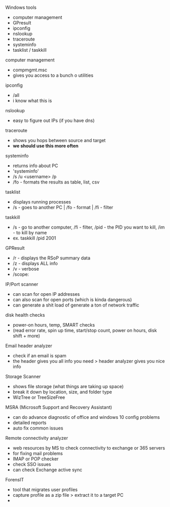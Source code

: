 Windows tools

- computer management
- GPresult
- ipconfig
- nslookup
- traceroute
- systeminfo
- tasklist / taskkill

  

computer management

- compmgmt.msc
- gives you access to a bunch o utilities

  

ipconfig

- /all
- i know what this is

  

nslookup

- easy to figure out IPs (if you have dns)

  

traceroute

- shows you hops between source and target
- **we should use this more often**
  

  

systeminfo

- returns info about PC
- 'systeminfo'
- /s <computer> /u <domain>\<username> /p <password>
- /fo - formats the results as table, list, csv

  

tasklist

- displays running processes
- /s - goes to another PC | /fo - format | /fi - filter

  

taskkill

- /s - go to another computer, /fi - filter, /pid - the PID you want to kill, /im - to kill by name
- ex. taskkill /pid 2001
  

  

GPResult

- /r - displays the RSoP summary data
- /z - displays ALL info
- /v - verbose
- /scope:
  

  

IP/Port scanner

- can scan for open IP addresses
- can also scan for open ports (which is kinda dangerous)
- can generate a shit load of generate a ton of network traffic

  

disk health checks

- power-on hours, temp, SMART checks
- (read error rate, spin up time, start/stop count, power on hours, disk shift + more)

  

Email header analyzer

- check if an email is spam
- the header gives you all info you need > header analyzer gives you nice info

  

Storage Scanner

- shows file storage (what things are taking up space)
- break it down by location, size, and folder type
- WizTree or TreeSizeFree

  

MSRA (Microsoft Support and Recovery Assistant)

- can do advance diagnostic of office and windows 10 config problems
- detailed reports
- auto fix common issues

  

Remote connectivity analyzer

- web resources by MS to check connectivity to exchange or 365 servers
- for fixing mail problems
- IMAP or POP checker
- check SSO issues
- can check Exchange active sync

  

ForensIT

- tool that migrates user profiles
- capture profile as a zip file > extract it to a target PC
-